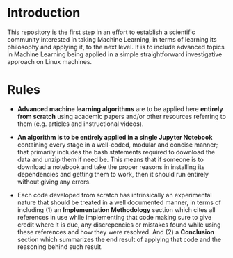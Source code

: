 # Introduction

This repository is the first step in an effort to establish a scientific community interested in taking Machine Learning, in terms of learning its philosophy and applying it, to the next level. It is to include advanced topics in Machine Learning being applied in a simple straightforward investigative approach on Linux machines.

# Rules

- **Advanced machine learning algorithms** are to be applied here **entirely from scratch** using academic papers and/or other resources referring to them (e.g. articles and instructional videos).

- **An algorithm is to be entirely applied in a single Jupyter Notebook** containing every stage in a well-coded, modular and concise manner; that primarily includes the bash statements required to download the data and unzip them if need be. This means that if someone is to download a notebook and take the proper reasons in installing its dependencies and getting them to work, then it should run entirely without giving any errors.

- Each code developed from scratch has intrinsically an experimental nature that should be treated in a well documented manner, in terms of including (1) an **Implementation Methodology** section which cites all references in use while implementing that code making sure to give credit where it is due, any discrepencies or mistakes found while using these references and how they were resolved. And (2) a **Conclusion** section which summarizes the end result of applying that code and the reasoning behind such result.
